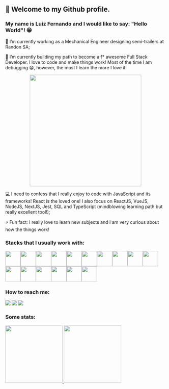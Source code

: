 ## 👋 Welcome to my Github profile.
### My name is Luiz Fernando and I would like to say: "Hello World"! :grin:

🔭 I’m currently working as a Mechanical Engineer designing semi-trailers at Randon SA;

🌱 I’m currently building my path to become a f* awesome Full Stack Developer. I love to code and make things work! Most of the time I am debugging :grin:, however, the most I learn the more I love it!

<p align="center">
  <img src="https://super.abril.com.br/wp-content/uploads/2016/09/super_imggato_digitando_0.gif" width="350">
</p>

:computer: I need to confess that I really enjoy to code with JavaScript and its frameworks! React is the loved one! I also focus on ReactJS, VueJS, NodeJS, NextJS, Jest, SQL and TypeScript (mindblowing learning path but really excellent tool!);

⚡ Fun fact: I really love to learn new subjects and I am very curious about how the things work!

### Stacks that I usually work with:

<img src="https://cdn.jsdelivr.net/gh/devicons/devicon/icons/bootstrap/bootstrap-original.svg" style="height: 48px; widht: 48px"/><img src="https://cdn.jsdelivr.net/gh/devicons/devicon/icons/git/git-original.svg" style="height: 48px; widht: 48px"/><img src="https://cdn.jsdelivr.net/gh/devicons/devicon/icons/html5/html5-original.svg" style="height: 48px; widht: 48px"/><img src="https://cdn.jsdelivr.net/gh/devicons/devicon/icons/javascript/javascript-original.svg" style="height: 48px; widht: 48px"/><img src="https://cdn.jsdelivr.net/gh/devicons/devicon/icons/jest/jest-plain.svg" style="height: 48px; widht: 48px"/><img src="https://cdn.jsdelivr.net/gh/devicons/devicon/icons/jquery/jquery-original.svg" style="height: 48px; widht: 48px"/><img src="https://cdn.jsdelivr.net/gh/devicons/devicon/icons/jupyter/jupyter-original.svg" style="height: 48px; widht: 48px"/><img src="https://cdn.jsdelivr.net/gh/devicons/devicon/icons/nodejs/nodejs-original.svg" style="height: 48px; widht: 48px"/><img src="https://cdn.jsdelivr.net/gh/devicons/devicon/icons/numpy/numpy-original.svg" style="height: 48px; widht: 48px"/><img src="https://cdn.jsdelivr.net/gh/devicons/devicon/icons/pandas/pandas-original.svg" style="height: 48px; widht: 48px"/><img src="https://cdn.jsdelivr.net/gh/devicons/devicon/icons/python/python-original.svg" style="height: 48px; widht: 48px"/><img src="https://cdn.jsdelivr.net/gh/devicons/devicon/icons/react/react-original.svg" style="height: 48px; widht: 48px"/><img src="https://cdn.jsdelivr.net/gh/devicons/devicon/icons/sass/sass-original.svg" style="height: 48px; widht: 48px"/><img src="https://cdn.jsdelivr.net/gh/devicons/devicon/icons/tailwindcss/tailwindcss-original-wordmark.svg" style="height: 48px; widht: 48px"/><img src="https://cdn.jsdelivr.net/gh/devicons/devicon/icons/typescript/typescript-original.svg" style="height: 48px; widht: 48px"/><img src="https://cdn.jsdelivr.net/gh/devicons/devicon/icons/vuejs/vuejs-original.svg" style="height: 48px; widht: 48px"/>

### How to reach me:
  
<div>
<a href="https://instagram.com/luizfernandooop" target="_blank"><img src="https://img.shields.io/badge/-Instagram-%23E4405F?style=for-the-badge&logo=instagram&logoColor=white" target="_blank"></a>
<a href = "mailto:luizfpezzi@gmail.com"><img src="https://img.shields.io/badge/Gmail-D14836?style=for-the-badge&logo=gmail&logoColor=white" target="_blank"></a>
<a href="https://www.linkedin.com/in/luizfernandopezzi" target="_blank"><img src="https://img.shields.io/badge/-LinkedIn-%230077B5?style=for-the-badge&logo=linkedin&logoColor=white" target="_blank"></a>   
</div>

### Some stats:
<div>
<a href="https://github.com/luizfernandopezzi">
<img height="180em" src="https://github-readme-stats.vercel.app/api/top-langs/?username=luizfernandopezzi&layout=compact&langs_count=7&theme=dracula"/>
<img height="180em" src="https://github-readme-stats.vercel.app/api?username=luizfernandopezzi&show_icons=true&theme=dracula&include_all_commits=true&count_private=true"/>
</div>
 
